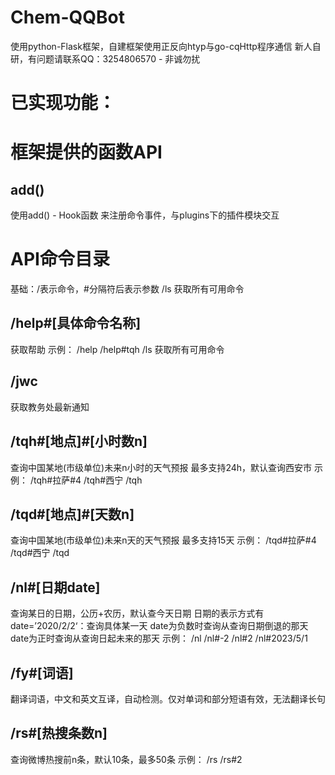 # Chem-QQBot
使用python-Flask框架，自建框架使用正反向htyp与go-cqHttp程序通信
新人自研，有问题请联系QQ：3254806570 - 非诚勿扰

# 已实现功能：

# 框架提供的函数API
## add()
使用add() - Hook函数 来注册命令事件，与plugins下的插件模块交互

# API命令目录
基础：/表示命令，#分隔符后表示参数
/ls
获取所有可用命令

## /help#[具体命令名称]
获取帮助
示例：
/help
/help#tqh
/ls
获取所有可用命令

## /jwc
获取教务处最新通知

## /tqh#[地点]#[小时数n]
查询中国某地(市级单位)未来n小时的天气预报
最多支持24h，默认查询西安市
示例：
/tqh#拉萨#4
/tqh#西宁
/tqh

## /tqd#[地点]#[天数n]
查询中国某地(市级单位)未来n天的天气预报
最多支持15天
示例：
/tqd#拉萨#4
/tqd#西宁
/tqd

## /nl#[日期date]
查询某日的日期，公历+农历，默认查今天日期
日期的表示方式有
date=’2020/2/2‘：查询具体某一天
date为负数时查询从查询日期倒退的那天
date为正时查询从查询日起未来的那天
示例：
/nl
/nl#-2
/nl#2
/nl#2023/5/1

## /fy#[词语]
翻译词语，中文和英文互译，自动检测。仅对单词和部分短语有效，无法翻译长句

## /rs#[热搜条数n]
查询微博热搜前n条，默认10条，最多50条
示例：
/rs
/rs#2



